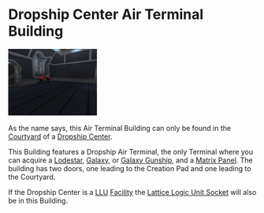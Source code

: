 # Dropship Center Air Terminal Building

![](../images/DCAirTerminal.jpg "DCAirTerminal.jpg")

As the name says, this Air Terminal Building can only be found in the
[Courtyard](Courtyard.md) of a [Dropship Center](Dropship_Center.md).

This Building features a Dropship Air Terminal, the only Terminal where you can
acquire a [Lodestar](../vehicles/Lodestar.md), [Galaxy](../vehicles/Galaxy.md),
or [Galaxy Gunship](../vehicles/Galaxy_Gunship.md), and a
[Matrix Panel](../items/Matrix_Panel.md). The building has two doors, one
leading to the Creation Pad and one leading to the Courtyard.

If the Dropship Center is a [LLU](../terminology/Lattice_Logic_Unit.md)
[Facility](Facilities.md) the
[Lattice Logic Unit Socket](Lattice_Logic_Unit_Socket.md) will also be in this
Building.
